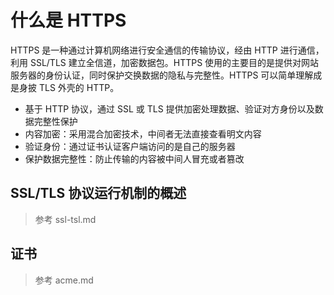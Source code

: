 # 什么是 HTTPS

HTTPS 是一种通过计算机网络进行安全通信的传输协议，经由 HTTP 进行通信，利用 SSL/TLS 建立全信道，加密数据包。HTTPS 使用的主要目的是提供对网站服务器的身份认证，同时保护交换数据的隐私与完整性。HTTPS 可以简单理解成是身披 TLS 外壳的 HTTP。

- 基于 HTTP 协议，通过 SSL 或 TLS 提供加密处理数据、验证对方身份以及数据完整性保护
- 内容加密：采用混合加密技术，中间者无法直接查看明文内容
- 验证身份：通过证书认证客户端访问的是自己的服务器
- 保护数据完整性：防止传输的内容被中间人冒充或者篡改

## SSL/TLS 协议运行机制的概述

> 参考 ssl-tsl.md

## 证书

> 参考 acme.md

